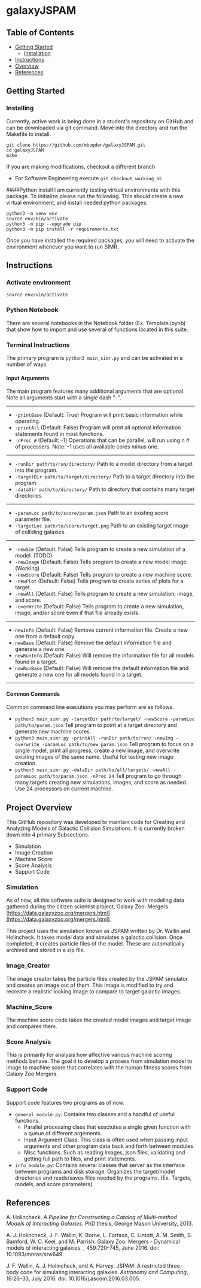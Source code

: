 # galaxyJSPAM

## Table of Contents
- [Getting Started](#gettingstarted)
    - [Installation](#installation)
- [Instructions](#Instructions)
- [Overview](#overview)
- [References](#references)


## Getting Started<a id="gettingstarted">

### Installing<a id="installation">

Currently, active work is being done in a student's repository on GitHub and can be downloaded via git command.  Move into the directory and run the Makefile to install. 
```
git clone https://github.com/mbogden/galaxyJSPAM.git
cd galaxyJSPAM
make
```

If you are making modifications, checkout a different branch
- For Software Engineering execute `git checkout working_SE` 

####Python install
I am currently testing virtual environments with this package.  To initialize please run the following. This should create a new virtual environment, and install needed python packages.

```
python3 -m venv env
source env/bin/activate
python3 -m pip --upgrade pip
python3 -m pip install -r requirements.txt
```

Once you have installed the required packages, you will need to activate the environment whenever you want to run SIMR.  

## Instructions<a id="Instructions">
    
    
### Activate environment
    
```
source env/vin/activate
```
    
### Python Notebook
    
There are several notebooks in the Notebook folder (Ex. Template.ipynb) that show how to import and use several of functions located in this suite.


### Terminal Instructions
The primary program is `python3 main_simr.py` and can be activated in a number of ways.

#### Input Arguments

The main program features many additional arguments that are optional. Note all arguments start with a single dash "-".
___
- `-printBase`   (Default: True)  Program will print basic information while operating.
- `-printAll`    (Default: False) Program will print all optional information statements found in most functions.
- `-nProc #`    (Default: -1)  Operations that can be parallel, will run using n # of processers.  Note: -1 uses all available cores minus one. 
___
- `-runDir path/to/run/directory/`   Path to a model directory from a target into the program.
- `-targetDir path/to/target/directory/`   Path to a target directory into the program.
- `-dataDir path/to/directory/`    Path to directory that contains many target directories.
___
- `-paramLoc path/to/score/param.json`    Path to an existing score parameter file.
- `-targetLoc path/to/score/target.png`    Path to an existing target image of colliding galaxies.
___
- `-newSim`    (Default: False) Tells program to create a new simulation of a model. (TODO)
- `-newImage`  (Default: False) Tells program to create a new model image. (Working)
- `-newScore`  (Default: False) Tells program to create a new machine score.
- `-newPlot`   (Default: False) Tells program to create series of plots for a target.
- `-newAll`    (Default: False) Tells program to create a new simulation, image, and score.
- `-overWrite` (Default: False) Tells program to create a new simulation, image, and/or score even if that file already exists.
___
- `newInfo`   (Default: False) Remove current information file.  Create a new one from a default copy.
- `newBase`   (Default: False) Remove the default information file and generate a new one. 
- `newRunInfo`   (Default: False) Will remove the information file for all models found in a target.
- `newRunBase`   (Default: False) Will remove the default information file and generate a new one for all models found in a target.
___

#### Common Commands
Common command line executions you may perform are as follows. 
- `python3 main_simr.py -targetDir path/to/target/ -newScore -paramLoc path/to/param.json` Tell program to point at a target directory and generate new machine scores.
- `python3 main_simr.py -printAll -runDir path/to/run/ -newImg -overwrite -paramLoc path/to/new_param.json` Tell program to focus on a single model, print all progress, create a new image, and overwrite existing images of the same name.  Useful for testing new image creation.
- `python3 main_simr.py -dataDir path/to/all/targets/ -newAll -paramLoc path/to/param.json -nProc 24`  Tell program to go through many targets creating new simulations, images, and score as needed.  Use 24 processors on current machine. 
    

    
## Project Overview<a id="overview">
    
This GitHub repository was developed to maintain code for Creating and Analyzing Models of Galactic Collision Simulations.  It is currently broken down into 4 primary Subsections.

- Simulation
- Image Creation
- Machine Score
- Score Analysis
- Support Code

### Simulation

As of now, all this software suite is designed to work with modeling data gathered during the citizen scientist project, Galaxy Zoo: Mergers.  [https://data.galaxyzoo.org/mergers.html](https://data.galaxyzoo.org/mergers.html).
    
This project uses the simulation known as JSPAM written by Dr. Wallin and Holincheck.  It takes model data and simulates a galactic collision.  Once completed, it creates particle files of the model.  These are automatically archived and stored in a zip file. 

### Image_Creator<a id="image_creator">
The image creator takes the particle files created by the JSPAM simulator and creates an image out of them.  This image is modified to try and recreate a realistic looking image to compare to target galactic images. 

### Machine_Score<a id="comparison_code">
The machine score code takes the created model images and target image and compares them.
    
### Score Analysis<a id="score_analysis">
This is primarily for analysis how affective various machine scoring methods behave.  The goal it to develop a process from simulation model to image to machine score that correlates with the human fitness scores from Galaxy Zoo Mergers. 
    
### Support Code<a id="score_analysis">
Support code features two programs as of now.
- `general_module.py`: Contains two classes and a handful of useful functions.  
    - Parallel processing class that exectutes a single given function with a queue of different argements.
    - Input Argument Class.  This class is often used when passing input arguments and other program data back and forth between modules. 
    - Misc functions.  Such as reading images, json files, validating and getting full path to files, and print statements. 
- `info_module.py`: Contains several classes that server as the interface between programs and disk storage.  Organizes the target/model directories and reads/saves files needed by the programs.  (Ex. Targets, models, and score parameters)
   
    
## References<a id="references">
A. Holincheck. *A Pipeline for Constructing a Catalog of Multi-method Models
of Interacting Galaxies*. PhD thesis, George Mason University, 2013.

A. J. Holincheck, J. F. Wallin, K. Borne, L. Fortson, C. Lintott, A. M. Smith, S. Bamford, W. C. Keel, and M. Parrish. Galaxy Zoo: Mergers - Dynamical models of interacting galaxies. , 459:720–745, June 2016. doi: 10.1093/mnras/stw649.

J. F. Wallin, A. J. Holincheck, and A. Harvey. JSPAM: A restricted three-body code for simulating interacting galaxies. *Astronomy and Computing*, 16:26–33, July 2016. doi: 10.1016/j.ascom.2016.03.005.
